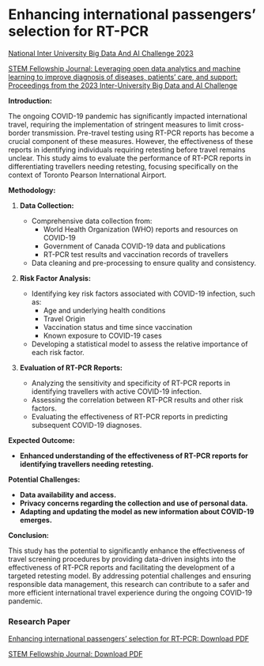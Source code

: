 # Enhancing international passengers’ selection for RT-PCR
[National Inter University Big Data And AI Challenge 2023](https://www.stemfellowship.org/case-study/national-inter-university-big-data-and-ai-challenge-2023/)

[STEM Fellowship Journal: Leveraging open data analytics and machine learning to improve diagnosis of diseases, patients’ care, and support: Proceedings from the 2023 Inter-University Big Data and AI Challenge
](https://journal.stemfellowship.org/doi/abs/10.17975/sfj-2023-007)

**Introduction:**

The ongoing COVID-19 pandemic has significantly impacted international travel, requiring the implementation of stringent measures to limit cross-border transmission. Pre-travel testing using RT-PCR reports has become a crucial component of these measures. However, the effectiveness of these reports in identifying individuals requiring retesting before travel remains unclear. This study aims to evaluate the performance of RT-PCR reports in differentiating travellers needing retesting, focusing specifically on the context of Toronto Pearson International Airport.

**Methodology:**

1. **Data Collection:**
    * Comprehensive data collection from:
        * World Health Organization (WHO) reports and resources on COVID-19
        * Government of Canada COVID-19 data and publications
        * RT-PCR test results and vaccination records of travellers
    * Data cleaning and pre-processing to ensure quality and consistency.

2. **Risk Factor Analysis:**
    * Identifying key risk factors associated with COVID-19 infection, such as:
        * Age and underlying health conditions
        * Travel Origin
        * Vaccination status and time since vaccination
        * Known exposure to COVID-19 cases
    * Developing a statistical model to assess the relative importance of each risk factor.

3. **Evaluation of RT-PCR Reports:**
    * Analyzing the sensitivity and specificity of RT-PCR reports in identifying travellers with active COVID-19 infection.
    * Assessing the correlation between RT-PCR results and other risk factors.
    * Evaluating the effectiveness of RT-PCR reports in predicting subsequent COVID-19 diagnoses.

**Expected Outcome:**

* **Enhanced understanding of the effectiveness of RT-PCR reports for identifying travellers needing retesting.**

**Potential Challenges:**

* **Data availability and access.**
* **Privacy concerns regarding the collection and use of personal data.**
* **Adapting and updating the model as new information about COVID-19 emerges.**

**Conclusion:**

This study has the potential to significantly enhance the effectiveness of travel screening procedures by providing data-driven insights into the effectiveness of RT-PCR reports and facilitating the development of a targeted retesting model. By addressing potential challenges and ensuring responsible data management, this research can contribute to a safer and more efficient international travel experience during the ongoing COVID-19 pandemic.


### Research Paper
[Enhancing international passengers’ selection for RT-PCR: Download PDF](https://github.com/gelnomo/ART.-National-Inter-University-Big-Data-And-AI-Challenge-2023/blob/main/Eliminating%20Randomness%20in%20selecting%20International%20Passengers%20for%20RT-PCR.pdf)

[STEM Fellowship Journal: Download PDF](https://journal.stemfellowship.org/doi/pdf/10.17975/sfj-2023-007)
